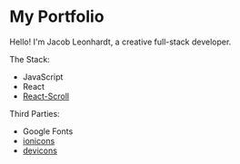 # My Portfolio

Hello! I'm Jacob Leonhardt, a creative full-stack developer.

The Stack:
- JavaScript
- React
- [React-Scroll](https://github.com/fisshy/react-scroll)

Third Parties:
- Google Fonts
- [ionicons](https://ionic.io/ionicons)
- [devicons](https://devicon.dev/)

